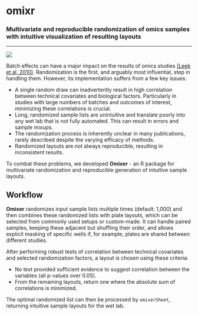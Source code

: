 # omixr #
### Multivariate and reproducible randomization of omics samples with intuitive visualization of resulting layouts ###
***
![](http://www.molepi.nl/images/logo.png)

Batch effects can have a major impact on the results of omics studies [(Leek et al, 2010)](https://www.nature.com/articles/nrg2825). Randomization is the first, and arguably most influential, step in handling them. However, its implementation suffers from a few key issues:

* A single random draw can inadvertently result in high correlation between technical covariates and biological factors. Particularly in studies with large numbers of batches and outcomes of interest, minimizing these correlations is crucial.
* Long, randomized sample lists are unintuitive and translate poorly into any wet lab that is not fully automated. This can result in errors and sample mixups.
* The randomization process is inherently unclear in many publications, rarely described despite the varying efficacy of methods.
* Randomized layouts are not always reproducible, resulting in inconsistent results.

To combat these problems, we developed **Omixer** - an R package for multivariate randomization and reproducible generation of intuitive sample layouts.

## Workflow ##

**Omixer** randomizes input sample lists multiple times (default: 1,000) and then combines these randomized lists with plate layouts, which can be selected from commonly used setups or custom-made. It can handle paired samples, keeping these adjacent but shuffling their order, and allows explicit masking of specific wells if, for example, plates are shared between different studies.

After performing robust tests of correlation between technical covariates and selected randomization factors, a layout is chosen using these criteria:

* No test provided sufficient evidence to suggest correlation between the variables (all p-values over 0.05).
* From the remaining layouts, return one where the absolute sum of correlations is minimized.

The optimal randomized list can then be processed by `omixerSheet`, returning intuitive sample layouts for the wet lab.
